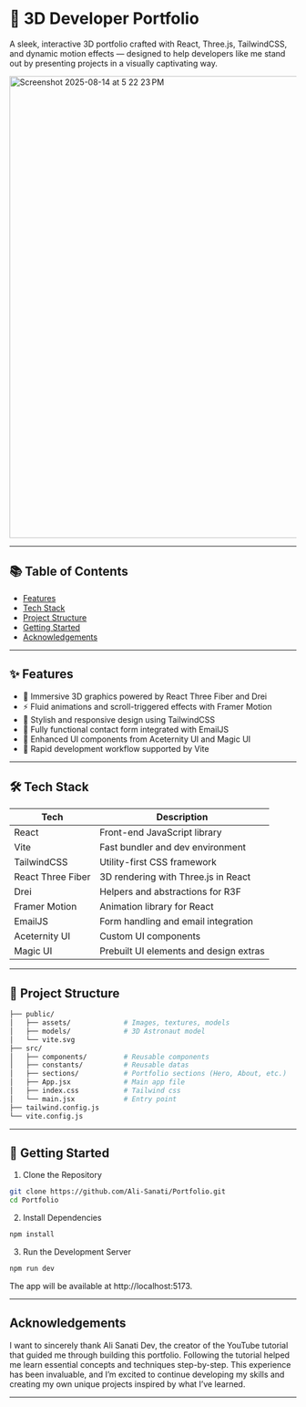 # 🚀 3D Developer Portfolio

A sleek, interactive 3D portfolio crafted with React, Three.js, TailwindCSS, and dynamic motion effects — designed to help developers like me stand out by presenting projects in a visually captivating way.

<img width="1439" height="810" alt="Screenshot 2025-08-14 at 5 22 23 PM" src="https://github.com/user-attachments/assets/950d295a-5bba-46da-aab2-fbf422b37508" />


---

## 📚 Table of Contents

- [Features](#-features)
- [Tech Stack](#-tech-stack)
- [Project Structure](#-project-structure)
- [Getting Started](#-getting-started)
- [Acknowledgements](#-acknowledgements)


---

## ✨ Features

- 🎥 Immersive 3D graphics powered by React Three Fiber and Drei
- ⚡ Fluid animations and scroll-triggered effects with Framer Motion
- 🎨 Stylish and responsive design using TailwindCSS
- 📩 Fully functional contact form integrated with EmailJS
- 🧩 Enhanced UI components from Aceternity UI and Magic UI
- 🚀 Rapid development workflow supported by Vite
---

## 🛠 Tech Stack

| Tech              | Description                           |
|-------------------|---------------------------------------|
| React             | Front-end JavaScript library          |
| Vite              | Fast bundler and dev environment      |
| TailwindCSS       | Utility-first CSS framework           |
| React Three Fiber | 3D rendering with Three.js in React   |
| Drei              | Helpers and abstractions for R3F      |
| Framer Motion     | Animation library for React           |
| EmailJS           | Form handling and email integration   |
| Aceternity UI     | Custom UI components                  |
| Magic UI          | Prebuilt UI elements and design extras|

---

## 📁 Project Structure

```bash
├── public/
│   ├── assets/             # Images, textures, models
│   ├── models/             # 3D Astronaut model
│   └── vite.svg
├── src/
│   ├── components/         # Reusable components
│   ├── constants/          # Reusable datas
│   ├── sections/           # Portfolio sections (Hero, About, etc.)
│   ├── App.jsx             # Main app file
│   ├── index.css           # Tailwind css
│   └── main.jsx            # Entry point
├── tailwind.config.js
└── vite.config.js
```

---

## 🚀 Getting Started
1. Clone the Repository
```bash
git clone https://github.com/Ali-Sanati/Portfolio.git
cd Portfolio
```
2. Install Dependencies
```bash
npm install
```
3. Run the Development Server
```bash
npm run dev
```
The app will be available at http://localhost:5173.

---

## Acknowledgements

I want to sincerely thank Ali Sanati Dev, the creator of the YouTube tutorial that guided me through building this portfolio. Following the tutorial helped me learn essential concepts and techniques step-by-step. This experience has been invaluable, and I’m excited to continue developing my skills and creating my own unique projects inspired by what I’ve learned.


---
